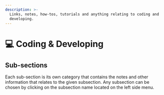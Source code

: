```yaml
---
description: >-
  Links, notes, how-tos, tutorials and anything relating to coding and
  developing.
---
```


# 💻 Coding & Developing

## Sub-sections

Each sub-section is its own category that contains the notes and other information that relates to the given subsection. Any subsection can be chosen by clicking on the subsection name located on the left side menu.
